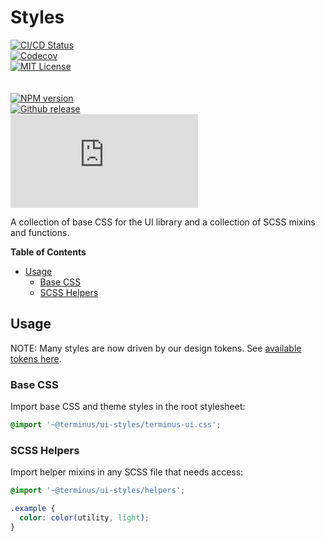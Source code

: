 <h1>Styles</h1>

[![CI/CD Status][github-action-badge]][github-action-link]  
[![Codecov][codecov-badge]][codecov-project]  
[![MIT License][license-image]][license-url]  
<br>  
[![NPM version][npm-version-image]][npm-package]  
[![Github release][gh-release-badge]][gh-releases]  
[![Library size][file-size-badge]][raw-distribution-js]

A collection of base CSS for the UI library and a collection of SCSS mixins and functions.

<!-- START doctoc generated TOC please keep comment here to allow auto update -->
<!-- DON'T EDIT THIS SECTION, INSTEAD RE-RUN doctoc TO UPDATE -->
**Table of Contents**

- [Usage](#usage)
  - [Base CSS](#base-css)
  - [SCSS Helpers](#scss-helpers)

<!-- END doctoc generated TOC please keep comment here to allow auto update -->

## Usage

NOTE: Many styles are now driven by our design tokens. See [available tokens here][tokens].

### Base CSS

Import base CSS and theme styles in the root stylesheet:

```scss
@import '~@terminus/ui-styles/terminus-ui.css';
```

### SCSS Helpers

Import helper mixins in any SCSS file that needs access:

```scss
@import '~@terminus/ui-styles/helpers';

.example {
  color: color(utility, light);
}
```


<!-- Links -->
[tokens]:              ../../design-tokens/
[license-url]:         https://github.com/GetTerminus/terminus-oss/blob/master/LICENSE
[license-image]:       http://img.shields.io/badge/license-MIT-blue.svg
[codecov-project]:     https://codecov.io/gh/GetTerminus/terminus-oss
[codecov-badge]:       https://codecov.io/gh/GetTerminus/terminus-oss/branch/master/graph/badge.svg
[npm-version-image]:   http://img.shields.io/npm/v/@terminus/ui-styles.svg
[npm-package]:         https://www.npmjs.com/package/@terminus/ui-styles
[gh-release-badge]:    https://img.shields.io/github/release/GetTerminus/terminus-oss.svg
[gh-releases]:         https://github.com/GetTerminus/terminus-ui/releases/
[github-action-badge]: https://github.com/GetTerminus/terminus-oss/workflows/CI%20Release/badge.svg
[github-action-link]:  https://github.com/GetTerminus/terminus-oss/actions?query=workflow%3A%22CI+Release%22
[file-size-badge]:     http://img.badgesize.io/https://unpkg.com/@terminus/ui-styles/bundles/terminus-ui-styles.umd.min.js?compression=gzip
[raw-distribution-js]: https://unpkg.com/@terminus/ui-styles/bundles/terminus-ui-styles.umd.js
